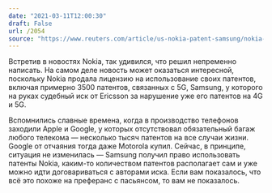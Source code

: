 ```yaml
---
date: "2021-03-11T12:00:30"
draft: False
url: /2054
source: "https://www.reuters.com/article/us-nokia-patent-samsung/nokia-signs-patent-license-pact-with-samsung-idUSKBN2B30ML"
---
```


Встретив в новостях Nokia, так удивился, что решил непременно написать. На самом деле новость может оказаться интересной, поскольку Nokia продала лицензию на использование своих патентов, включая примерно 3500 патентов, связанных с 5G, Samsung, у которого на руках судебный иск от Ericsson за нарушение уже его патентов на 4G и 5G. 

Вспомнились славные времена, когда в производство телефонов заходили Apple и Google, у которых отсутствовал обязательный багаж любого телекома — несколько тысяч патентов на все случаи жизни. Google от отчаяния тогда даже Motorola купил. Сейчас, в принципе, ситуация не изменилась — Samsung получил право использовать патенты Nokia, каким-то количеством патентов располагает сам и уже можно идти договариваться с авторами иска. Если вам показалось, что всё это похоже на преферанс с пасьянсом, то вам не показалось.

